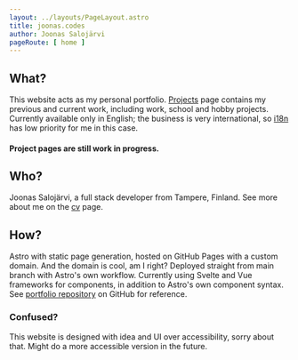 ```yaml
---
layout: ../layouts/PageLayout.astro
title: joonas.codes
author: Joonas Salojärvi
pageRoute: [ home ]
---
```

## What?
This website acts as my personal portfolio. [Projects](/projects) page contains my previous and current work, including
work, school and hobby projects. Currently available only in English; the business is very international, so
[i18n](https://en.wikipedia.org/wiki/Internationalization_and_localization) has low priority for me in this case.

#### Project pages are still work in progress.

## Who?
Joonas Salojärvi, a full stack developer from Tampere, Finland. See more about me on the [cv](/cv) page.

## How?
Astro with static page generation, hosted on GitHub Pages with a custom domain. And the domain is cool, am I right? Deployed straight
from main branch with Astro's own workflow. Currently using Svelte and Vue frameworks for components, in addition to Astro's own component
syntax. See [portfolio repository](https://github.com/joonas175/portfolio) on GitHub for reference.

### Confused?
This website is designed with idea and UI over accessibility, sorry about that. Might do a more accessible version in the future.
